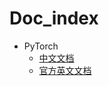 # Doc_index

- PyTorch
  - [中文文档](https://pytorch-cn.readthedocs.io/zh/latest)
  - [官方英文文档](https://pytorch.org/docs/stable/index.html)